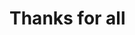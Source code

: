 <!-- classes: end -->

<!-- note
Thank you for your kind attention.
-->

# Thanks for all

<br />

<div class="sns-list sns-list-end">
  <a href="https://github.com/hagevvashi" target="_blank">
    <i class="fab fa-github"></i>
  </a>
</div>

